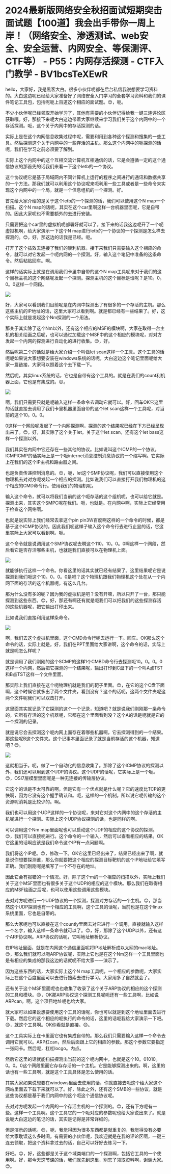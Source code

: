 # 2024最新版网络安全秋招面试短期突击面试题【100道】我会出手带你一周上岸！（网络安全、渗透测试、web安全、安全运营、内网安全、等保测评、CTF等） - P55：内网存活探测 - CTF入门教学 - BV1bcsTeXEwR

hello，大家好，我是黑客大白。很多小伙伴呢都在后台私信我说想要学习资料的。大白这边呢已经给大家准备好了网络安全入门学习的全套学习资料和我们的课件笔记工具包，包括呢呃上百道这个相应的面试题。😊，呃。

不少小伙伴呢已经领取开始学习了，其他有需要的小伙伴记得给我一键三连评论区获取哦。好，那接下来呢大白这边带着大家继续来学习我们关于这个内网中的一个存活探测。呃，这个关于内网中的存活探测的话。

实际上是在这个内网信息收集过程中呢，需要利用到各种这个探测和搜集的一些工具。然后探测这个关于内网中的一些存活的主机。那么这个内网中的呃探测的话呢，我们在学习之前必须要了解到。

实际上这个内网中的这个互相交流计算机互相通信的话，它是会遵循一定的这个通信协议的那首先的话我们来看一下这个letb的一个协议。

这个协议呢它是基于局域网内不同计算机上运行的程序之间进行的通讯和数据共享的一个方法。那我们就可以利用这个协议呢来呃利用一些工具或者是一些命令来实现这个内网中的一个局，就是一个信息组机的一个探测。好。

首先给大家介绍的是关于这个letb的一个探测的话，我们可以使用这个N map一个扫描。这个N map的话呢，其实在这个car里啊这样一台机器里面呢，它是自带的。因此大家呢也不需要额外的去进行安装。

只需要把这个car里的虚拟机呢部署好就可以了。接下来的话我这边呢开了一个呃虚拟机啊，给大家演示一下这个N map进行letb的一个协议的一个探测是怎么样去探测的。😊，好，那这边的话我是已经。呃。

打开了这个插效去连接了我们的康利机器。接下来我们只需要输入这个相应的命令，就可以对它发起一个呃内网的一个探测。好，输入这个笔记中准备的这条命令。然后粘贴回车。啊。

这样的话实际上就是在调用我们卡里中自带的这个N map工具呢来对于我们的这个目标主机的这个网络呢发起一个探测。探测主机的这个目标是谁呢？是10。0。0。0这样一个网段。



![](img/73911ee98b896d003d29c6e976300320_1.png)

好，大家可以看到我们目前呢是在内网中探测出了有很多的一个存活的主机。那么这些主机的IP地址的话，这里大家可以看到啊。就是都已经有一些结果了。好，这个实际上就是发起这个Nm探测的一个用法。

那关于其实除了这个Nm以外，还有这个相应的MSF的模块啊，大家在取得一台主机的相关绘画之后呢，也可以通过加载这个MSF中的这个相应的模块呢，对对方发起一个内网的探测进行自动化的进行收集。😊，好。

然后呢第二个的话就是给大家介绍一个叫做let scan这样一个工具。这个工具的话呢呃如果说大家想要安装在windows系统的话呢，大白这边这个笔记里面呢给大家一篇链接，大家可以照着这个去下载一下。

然后呢，其实linux系统的话，它也是自带有这个工具的。就是在我们的count利机器上面，它也是有集成的。😊。



![](img/73911ee98b896d003d29c6e976300320_3.png)

啊，我们只需要只就是呃输入这样一条命令去调动它就可以。好，回车OK它这里的话就直接去调用了我们卡里机器里面自带的这个let scan这样一个工具呢，对当前的这个10。0。0。

0这样一个网段呢发起了一个内网探测啊，探测的这个结果呢已经在下方已经呈现出来了。😊，好，其实除了这个关于let。关于这个let scan，还有这个let bass这样一个探测以外。

我们其实在内网中它还存在一些其他的协议。比如说叫这个ICMP的一个协议。ICMPICMP的话实际上是一个呃internet消息控制消息协议的一个缩写啊。它实际上在我们的这个IP主机和路由器之间。

也是负责传递控制消息的。😊，呃，let这个SMP协议呢，我们可以直接使用这个物理机去对对方呢发起一个相应的探测。比如说我们可以直接打开我们物理机的这个相应的CMD命令行。使用我们的物理机呢。

输入这个命令，就可以将我们当前的这个呃存活的这个组机呢，也可以给它就是。探测出来，其实这个SMPC呢在我们。呃，也就是。在内网中啊，实际上它经常用于检查这个网络啊。

也就是说实际上我们经常去拿这个pin pin3W百度啊这样的一个命令的时候，都是基于这个ICMP协议的。因此我们呃这样子输入这个命令行去进行止显的话，它这里实际上大家可以看到啊。呃。

这个命令就是说调用这个SMP协议呢去聘这个110。10。0。0啊这样一个网段，然后看它是否存活哪些主机，也就是我们直接可以在物理机上面。



![](img/73911ee98b896d003d29c6e976300320_5.png)

就能够执行这样一个命令。你看这里的话其实就已经有结果了。这里结果呢它是说探测到我们呃这个10。0。0。0是吧？这个物理机跟我们物理机这个处在从一个内网下面的存活的这个机器呢，有这么几台。

那为什么没有多的呢？因为我的虚拟机是吧？没有开嘛，所以只开了一台，那只能探测到这些东西。😊，好，那还有啊还有就是呃我们可以把我们的这些探测存活的这些机器呢，把它输出打印出来。

比如说我们直接利用这样条命令。

![](img/73911ee98b896d003d29c6e976300320_7.png)

啊，我们去这个虚拟机里面，这个CMD命令行呢去运行一下。回车。OK那么这个命令的话，实际上就是。好，我们在PPT里面给大家讲啊，这个命令的话，实际上就是呃怎么样呢？

就是调用了我们刚刚的这个SCMP的这样1个CMBD命令行去探测呃10。0。0。0这样一个内网，然后把它探测的一个结果呢，输出打印到C盘下的一个叫A点TST和B点TST这样一个文件里面。

那实际上我们直接在这个呃物理机就是我们的靶子里面。😊，在它的这个C盘下面啊，这个时候它就多出了两个文件夹，看到没有？这个的话呃，这两个文件夹呢这两个文件呢我们可以双击打开。

这里面其实就记录了它探测的这个一个记录，知道吧？就是说我们刚刚那一条命令的，它所有存活的这个机器呢，它都在这个里面看到没？这个A的话是呃就是它的一个探测的记录。

就是说它会去探测这个呃内网上面存在着哪些机器啊，它去探测得到的一个结果。那这些呢B这个文件夹。这个记事本里面记录了就是当前存活的这个机器，知道吧？😊。



![](img/73911ee98b896d003d29c6e976300320_9.png)

这就相当于。呃，做了一个自动化的信息收集了。那除了这个ICMP协议的探测以外，我们还可以用到这个UDP的协议。这个UDP的话呢，它实际上是一个呃。😊，OSI7层模型里面呢是一种无连接的传输层协议。

它这个的话是不太可靠的啊，但是它有一个优点就是什么呢？它的速度比TCP的更快啊，因为它没有这个握手确认和。呃，这样的一个机制。所以说它呢传输的这个资源呢消耗是比较少的。啊。

我们也可以用这个UDP这样的一个协议呢，来对它对这个内网中的这个存活的主机呢进行一个探测。实际上这个UDP协议探测的话，也是同样的啊。

可以调用这个Nm map里面呢也可以启动这个UDP的相应的这个协议的探测。😊，我们可以直接呃进行。这个命令的一个输入，然后可以查看相应的结果。OK它这里的话啊应该是我们命令这个IP有一点问题啊。

我们将这个IP呢。😊，修改一下。OK它这里已经出来了，结果已经出来了啊，就是说你想要探测谁，那么你就要把这个相应的探测目标靶机的这个IP地址给它填写正确。我们刚刚呢是填写了一个不存在的地址。

因此它会有报错的一个情况。好，除了这个m的一个相应的扫描以外，实际上我们关于这个MSF里面也有很多关于这个UDP的相应的这个模块。那么我们在取得相应的MSF绘画之后呢，也可以使用这些调用这些模块。

去对对方呢进行一个UDP协议的一个探测，探测对方存活的一个主机。😊，那当然这个UDP探测也有一个相应的工具啊，这个工具的话呢，当前也是在这个linux系统里面，它也是自带的。

那么大家呢也可以直接在这个countly里面去对它进行一个调用，直接就输入这样一个名字，输入这样一条命令就可以了。😊，好，那除了这个UDP以外，还有这个ARP协议啊。ARP协议的话呢，它叫地址解析协议。

在IP地址里面，就是在内网这个通信里面呢将IP地址解析成以太网的mac地址。😊，那么我们就可以呃ARP协议呢，实际上它也是在这个Nm这样一个工具里面也是有相应的集成的那我这边的话就呃不给大家一一演示了。

因为这些东西的话，大家实际上这个N map工具呢，一个相应的参数呢，大家实际上在这个百度里面可以去进行搜索去进行学习。大家用多了自然就会了。

还有关于这个MSF里面呢也也收集了收录了这个关于ARP协议的相应的这个探测的工具和模块。😊，OK那ARP协议这个探测工具呢呃还有一些工具啊，比如说ARPcan。啊，这个项目地址呢也给大家。

就大家可以如果说想要使用这个工具的话呢，你也可以就是到这个地址里面去进行下载。然后它的这个相应的呃执行的命令的话，这里的话呃我给大家演示一下吧。😊，就这个工具啊。OK你看就是直接。😊。

这个工具实际上在卡里面它也有集成自带的。那么我们只需要输入这样一个命令去调用它就可以。ARP杠can，然后后面跟上它的相应的参数。那这个参数它要指定一张网卡。然后呢，杠杠locgo。内点。

然后它这里的话就能扫描探测出当前的这个呃内网中，也就是这个10。01010。0。0。0这个网段里面它存存存活的一个主机。它是能够探测出来的。啊，这里的话也有一些工具啊，就是这个工具具体是怎么使用的话。

其实大家如果说想要在windows里面去使用的话，你就直接去呃这个给大家这个网站里面去下载下来就可以了。好，除此之外，还有这个SMB的一些协议，就是这些协议都是基于我们内网中的这个呃这个通信协议呢。

去对对方呢发起一个内网的一个存活主机的一个探测的。😊，还有下方呢有一些。这样一个工具啊。这个工具它的一个呃对应的参数呢也给大家说出来了。就是说呃大白这边的笔记的话，其实是记得是非常详细的。

但是演示的话呢。😊，呃，我觉得因为很多东西都是就重复的，我觉得没有必要给大家耽误这么多时间。有需要的小伙伴呢，我欢迎就是在我的评论区啊，一键三连去领取，把这个资料拿过去的话，自己可以好好去练习一下。

好吧。😊，好，这些都是关于这个域类端口的一个探测啊，包括它工具的一个使用啊。好，那今天这节课的话，我们就先到这里，别忘了领取资料啊，谢谢大家。😊。

